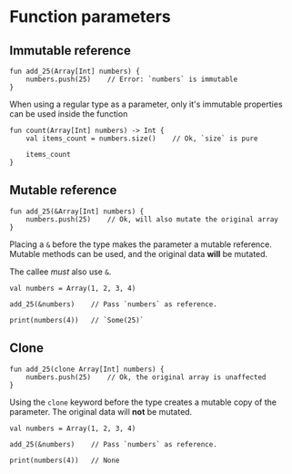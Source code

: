 # Function parameters


## Immutable reference

```thp
fun add_25(Array[Int] numbers) {
    numbers.push(25)    // Error: `numbers` is immutable
}
```

When using a regular type as a parameter, only it's immutable
properties can be used inside the function

```thp
fun count(Array[Int] numbers) -> Int {
    val items_count = numbers.size()    // Ok, `size` is pure

    items_count
}
```


## Mutable reference

```thp
fun add_25(&Array[Int] numbers) {
    numbers.push(25)    // Ok, will also mutate the original array
}
```

Placing a `&` before the type makes the parameter a mutable
reference. Mutable methods can be used, and the original
data **will** be mutated.

The callee *must* also use `&`.

```thp
val numbers = Array(1, 2, 3, 4)

add_25(&numbers)    // Pass `numbers` as reference.

print(numbers(4))   // `Some(25)`
```



## Clone

```thp
fun add_25(clone Array[Int] numbers) {
    numbers.push(25)    // Ok, the original array is unaffected
}
```

Using the `clone` keyword before the type creates a mutable copy
of the parameter. The original data will **not** be mutated.


```thp
val numbers = Array(1, 2, 3, 4)

add_25(&numbers)    // Pass `numbers` as reference.

print(numbers(4))   // None
```





